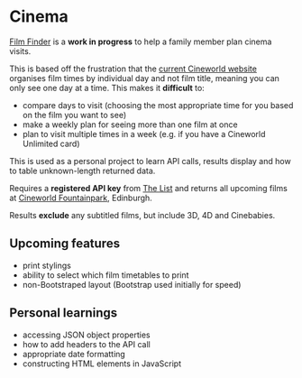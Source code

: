# Cinema

[Film Finder](https://alicegherbison.github.io/cinema) is a **work in progress** to help a family member plan cinema visits.

This is based off the frustration that the [current Cineworld website](https//www.cineworld.co.uk) organises film times by individual day and not film title, meaning you can only see one day at a time. This makes it **difficult** to:
* compare days to visit (choosing the most appropriate time for you based on the film you want to see)
* make a weekly plan for seeing more than one film at once
* plan to visit multiple times in a week (e.g. if you have a Cineworld Unlimited card)

This is used as a personal project to learn API calls, results display and how to table unknown-length returned data.

Requires a **registered API key** from [The List](https://api.thelist.co.uk) and returns all upcoming films at [Cineworld Fountainpark](https://www.cineworld.co.uk/cinemas/edinburgh), Edinburgh.

Results **exclude** any subtitled films, but include 3D, 4D and Cinebabies.

## Upcoming features
* print stylings
* ability to select which film timetables to print
* non-Bootstraped layout (Bootstrap used initially for speed)

## Personal learnings
* accessing JSON object properties
* how to add headers to the API call
* appropriate date formatting
* constructing HTML elements in JavaScript 